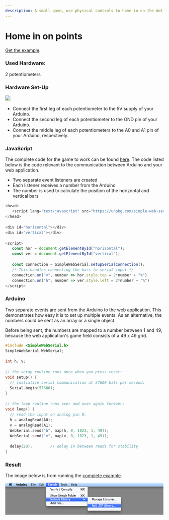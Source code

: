 ```yaml
---
description: A small game, use physical controls to home in on the dot!
---
```


# Home in on points

[Get the example](https://github.com/fmgrafikdesign/SimpleWebSerialJS/tree/main/examples/home-in-on-point-with-2-potentiometers).

### Used Hardware:

2 potentiometers

### Hardware Set-Up

![](../.gitbook/assets/home-in-on-two-points-fritzing.png)

* Connect the first leg of each potentiometer to the 5V supply of your Arduino.
* Connect the second leg of each potentiometer to the GND pin of your Arduino.
* Connect the middle leg of each potentiometers to the A0 and A1 pin of your Arduino, respectively.

### JavaScript

The complete code for the game to work can be found [here](https://github.com/fmgrafikdesign/SimpleWebSerialJS/blob/main/examples/home-in-on-point-with-2-potentiometers/home-in-on-point-with-2-potentiometers.html). The code listed below is the code relevant to the communication between Arduino and your web application.

* Two separate event listeners are created
* Each listener receives a number from the Arduino
* The number is used to calculate the position of the horizontal and vertical bars

```javascript
<head>
   <script lang="text/javascript" src="https://unpkg.com/simple-web-serial@latest/dist/simple-web-serial.min.js"></script>
</head>

<div id="horizontal"></div>
<div id="vertical"></div>   
   
<script>
   const hor = document.getElementById("horizontal");
   const ver = document.getElementById("vertical");
   
   const connection = SimpleWebSerial.setupSerialConnection();
   /* This handles connecting the bars to serial input */
   connection.on("v", number => hor.style.top = 2*number + "%")
   connection.on("h", number => ver.style.left = 2*number + "%")
</script>
```

### Arduino

Two separate events are sent from the Arduino to the web application. This demonstrates how easy it is to set up multiple events. As an alternative, the numbers could be sent as an array or a single object.

Before being sent, the numbers are mapped to a number between 1 and 49, because the web application's game field consists of a 49 x 49 grid.

```cpp
#include <SimpleWebSerial.h>
SimpleWebSerial WebSerial;

int h, v;

// the setup routine runs once when you press reset:
void setup() {
  // initialize serial communication at 57600 bits per second:
  Serial.begin(57600);
}

// the loop routine runs over and over again forever:
void loop() {
  // read the input on analog pin 0:
  h = analogRead(A0);
  v = analogRead(A1);
  WebSerial.send("h", map(h, 0, 1023, 1, 49));
  WebSerial.send("v", map(v, 0, 1023, 1, 49));

  delay(20);        // delay in between reads for stability
}

```

### Result

The image below is from running the [complete example](https://github.com/fmgrafikdesign/SimpleWebSerialJS/tree/main/examples/home-in-on-point-with-2-potentiometers).

![](../.gitbook/assets/image.png)
